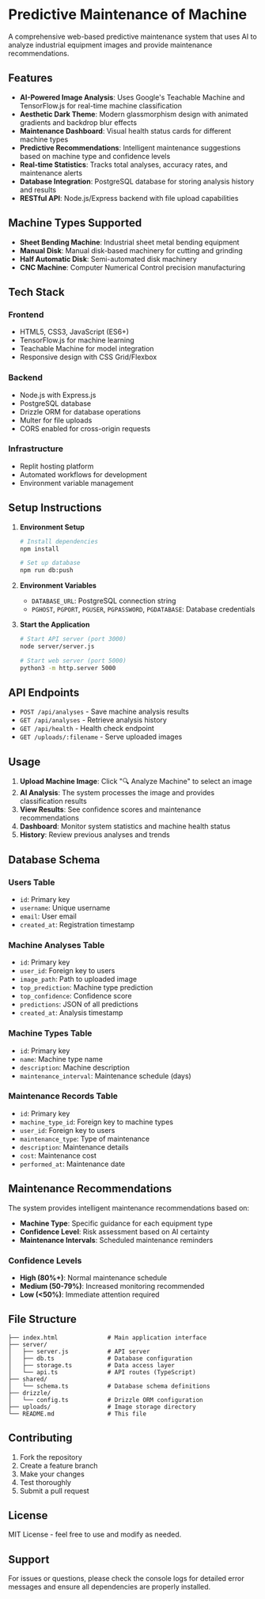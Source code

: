 # Predictive Maintenance of Machine

A comprehensive web-based predictive maintenance system that uses AI to analyze industrial equipment images and provide maintenance recommendations.

## Features

- **AI-Powered Image Analysis**: Uses Google's Teachable Machine and TensorFlow.js for real-time machine classification
- **Aesthetic Dark Theme**: Modern glassmorphism design with animated gradients and backdrop blur effects
- **Maintenance Dashboard**: Visual health status cards for different machine types
- **Predictive Recommendations**: Intelligent maintenance suggestions based on machine type and confidence levels
- **Real-time Statistics**: Tracks total analyses, accuracy rates, and maintenance alerts
- **Database Integration**: PostgreSQL database for storing analysis history and results
- **RESTful API**: Node.js/Express backend with file upload capabilities

## Machine Types Supported

- **Sheet Bending Machine**: Industrial sheet metal bending equipment
- **Manual Disk**: Manual disk-based machinery for cutting and grinding
- **Half Automatic Disk**: Semi-automated disk machinery
- **CNC Machine**: Computer Numerical Control precision manufacturing

## Tech Stack

### Frontend
- HTML5, CSS3, JavaScript (ES6+)
- TensorFlow.js for machine learning
- Teachable Machine for model integration
- Responsive design with CSS Grid/Flexbox

### Backend
- Node.js with Express.js
- PostgreSQL database
- Drizzle ORM for database operations
- Multer for file uploads
- CORS enabled for cross-origin requests

### Infrastructure
- Replit hosting platform
- Automated workflows for development
- Environment variable management

## Setup Instructions

1. **Environment Setup**
   ```bash
   # Install dependencies
   npm install
   
   # Set up database
   npm run db:push
   ```

2. **Environment Variables**
   - `DATABASE_URL`: PostgreSQL connection string
   - `PGHOST`, `PGPORT`, `PGUSER`, `PGPASSWORD`, `PGDATABASE`: Database credentials

3. **Start the Application**
   ```bash
   # Start API server (port 3000)
   node server/server.js
   
   # Start web server (port 5000)
   python3 -m http.server 5000
   ```

## API Endpoints

- `POST /api/analyses` - Save machine analysis results
- `GET /api/analyses` - Retrieve analysis history
- `GET /api/health` - Health check endpoint
- `GET /uploads/:filename` - Serve uploaded images

## Usage

1. **Upload Machine Image**: Click "🔍 Analyze Machine" to select an image
2. **AI Analysis**: The system processes the image and provides classification results
3. **View Results**: See confidence scores and maintenance recommendations
4. **Dashboard**: Monitor system statistics and machine health status
5. **History**: Review previous analyses and trends

## Database Schema

### Users Table
- `id`: Primary key
- `username`: Unique username
- `email`: User email
- `created_at`: Registration timestamp

### Machine Analyses Table
- `id`: Primary key
- `user_id`: Foreign key to users
- `image_path`: Path to uploaded image
- `top_prediction`: Machine type prediction
- `top_confidence`: Confidence score
- `predictions`: JSON of all predictions
- `created_at`: Analysis timestamp

### Machine Types Table
- `id`: Primary key
- `name`: Machine type name
- `description`: Machine description
- `maintenance_interval`: Maintenance schedule (days)

### Maintenance Records Table
- `id`: Primary key
- `machine_type_id`: Foreign key to machine types
- `user_id`: Foreign key to users
- `maintenance_type`: Type of maintenance
- `description`: Maintenance details
- `cost`: Maintenance cost
- `performed_at`: Maintenance date

## Maintenance Recommendations

The system provides intelligent maintenance recommendations based on:

- **Machine Type**: Specific guidance for each equipment type
- **Confidence Level**: Risk assessment based on AI certainty
- **Maintenance Intervals**: Scheduled maintenance reminders

### Confidence Levels
- **High (80%+)**: Normal maintenance schedule
- **Medium (50-79%)**: Increased monitoring recommended
- **Low (<50%)**: Immediate attention required

## File Structure

```
├── index.html              # Main application interface
├── server/
│   ├── server.js           # API server
│   ├── db.ts               # Database configuration
│   ├── storage.ts          # Data access layer
│   └── api.ts              # API routes (TypeScript)
├── shared/
│   └── schema.ts           # Database schema definitions
├── drizzle/
│   └── config.ts           # Drizzle ORM configuration
├── uploads/                # Image storage directory
└── README.md               # This file
```

## Contributing

1. Fork the repository
2. Create a feature branch
3. Make your changes
4. Test thoroughly
5. Submit a pull request

## License

MIT License - feel free to use and modify as needed.

## Support

For issues or questions, please check the console logs for detailed error messages and ensure all dependencies are properly installed.
